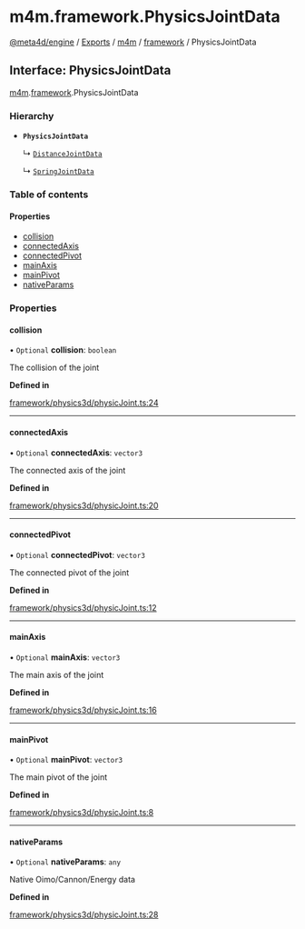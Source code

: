 # m4m.framework.PhysicsJointData

[@meta4d/engine](../) / [Exports](../modules/) / [m4m](../modules/m4m.md) / [framework](../modules/m4m.framework.md) / PhysicsJointData

## Interface: PhysicsJointData

[m4m](../modules/m4m.md).[framework](../modules/m4m.framework.md).PhysicsJointData

### Hierarchy

*   **`PhysicsJointData`**

    ↳ [`DistanceJointData`](m4m.framework.DistanceJointData.md)

    ↳ [`SpringJointData`](m4m.framework.SpringJointData.md)

### Table of contents

#### Properties

* [collision](m4m.framework.PhysicsJointData.md#collision)
* [connectedAxis](m4m.framework.PhysicsJointData.md#connectedaxis)
* [connectedPivot](m4m.framework.PhysicsJointData.md#connectedpivot)
* [mainAxis](m4m.framework.PhysicsJointData.md#mainaxis)
* [mainPivot](m4m.framework.PhysicsJointData.md#mainpivot)
* [nativeParams](m4m.framework.PhysicsJointData.md#nativeparams)

### Properties

#### collision

• `Optional` **collision**: `boolean`

The collision of the joint

**Defined in**

[framework/physics3d/physicJoint.ts:24](https://github.com/meta4d-me/meta4d-engine/blob/cf6bfe6/src/framework/physics3d/physicJoint.ts#L24)

***

#### connectedAxis

• `Optional` **connectedAxis**: `vector3`

The connected axis of the joint

**Defined in**

[framework/physics3d/physicJoint.ts:20](https://github.com/meta4d-me/meta4d-engine/blob/cf6bfe6/src/framework/physics3d/physicJoint.ts#L20)

***

#### connectedPivot

• `Optional` **connectedPivot**: `vector3`

The connected pivot of the joint

**Defined in**

[framework/physics3d/physicJoint.ts:12](https://github.com/meta4d-me/meta4d-engine/blob/cf6bfe6/src/framework/physics3d/physicJoint.ts#L12)

***

#### mainAxis

• `Optional` **mainAxis**: `vector3`

The main axis of the joint

**Defined in**

[framework/physics3d/physicJoint.ts:16](https://github.com/meta4d-me/meta4d-engine/blob/cf6bfe6/src/framework/physics3d/physicJoint.ts#L16)

***

#### mainPivot

• `Optional` **mainPivot**: `vector3`

The main pivot of the joint

**Defined in**

[framework/physics3d/physicJoint.ts:8](https://github.com/meta4d-me/meta4d-engine/blob/cf6bfe6/src/framework/physics3d/physicJoint.ts#L8)

***

#### nativeParams

• `Optional` **nativeParams**: `any`

Native Oimo/Cannon/Energy data

**Defined in**

[framework/physics3d/physicJoint.ts:28](https://github.com/meta4d-me/meta4d-engine/blob/cf6bfe6/src/framework/physics3d/physicJoint.ts#L28)
